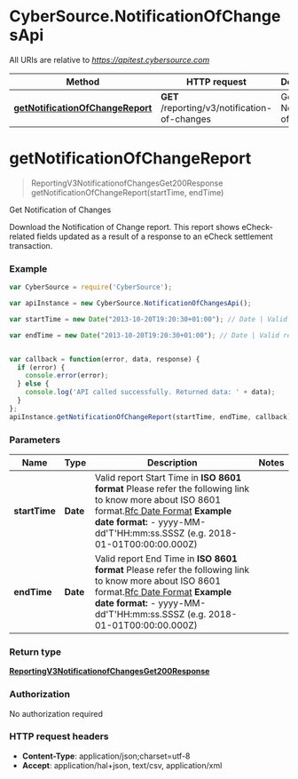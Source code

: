# CyberSource.NotificationOfChangesApi

All URIs are relative to *https://apitest.cybersource.com*

Method | HTTP request | Description
------------- | ------------- | -------------
[**getNotificationOfChangeReport**](NotificationOfChangesApi.md#getNotificationOfChangeReport) | **GET** /reporting/v3/notification-of-changes | Get Notification of Changes


<a name="getNotificationOfChangeReport"></a>
# **getNotificationOfChangeReport**
> ReportingV3NotificationofChangesGet200Response getNotificationOfChangeReport(startTime, endTime)

Get Notification of Changes

Download the Notification of Change report. This report shows eCheck-related fields updated as a result of a response to an eCheck settlement transaction. 

### Example
```javascript
var CyberSource = require('CyberSource');

var apiInstance = new CyberSource.NotificationOfChangesApi();

var startTime = new Date("2013-10-20T19:20:30+01:00"); // Date | Valid report Start Time in **ISO 8601 format** Please refer the following link to know more about ISO 8601 format.[Rfc Date Format](https://xml2rfc.tools.ietf.org/public/rfc/html/rfc3339.html#anchor14)  **Example date format:**   - yyyy-MM-dd'T'HH:mm:ss.SSSZ (e.g. 2018-01-01T00:00:00.000Z) 

var endTime = new Date("2013-10-20T19:20:30+01:00"); // Date | Valid report End Time in **ISO 8601 format** Please refer the following link to know more about ISO 8601 format.[Rfc Date Format](https://xml2rfc.tools.ietf.org/public/rfc/html/rfc3339.html#anchor14)  **Example date format:**   - yyyy-MM-dd'T'HH:mm:ss.SSSZ (e.g. 2018-01-01T00:00:00.000Z) 


var callback = function(error, data, response) {
  if (error) {
    console.error(error);
  } else {
    console.log('API called successfully. Returned data: ' + data);
  }
};
apiInstance.getNotificationOfChangeReport(startTime, endTime, callback);
```

### Parameters

Name | Type | Description  | Notes
------------- | ------------- | ------------- | -------------
 **startTime** | **Date**| Valid report Start Time in **ISO 8601 format** Please refer the following link to know more about ISO 8601 format.[Rfc Date Format](https://xml2rfc.tools.ietf.org/public/rfc/html/rfc3339.html#anchor14)  **Example date format:**   - yyyy-MM-dd'T'HH:mm:ss.SSSZ (e.g. 2018-01-01T00:00:00.000Z)  | 
 **endTime** | **Date**| Valid report End Time in **ISO 8601 format** Please refer the following link to know more about ISO 8601 format.[Rfc Date Format](https://xml2rfc.tools.ietf.org/public/rfc/html/rfc3339.html#anchor14)  **Example date format:**   - yyyy-MM-dd'T'HH:mm:ss.SSSZ (e.g. 2018-01-01T00:00:00.000Z)  | 

### Return type

[**ReportingV3NotificationofChangesGet200Response**](ReportingV3NotificationofChangesGet200Response.md)

### Authorization

No authorization required

### HTTP request headers

 - **Content-Type**: application/json;charset=utf-8
 - **Accept**: application/hal+json, text/csv, application/xml

